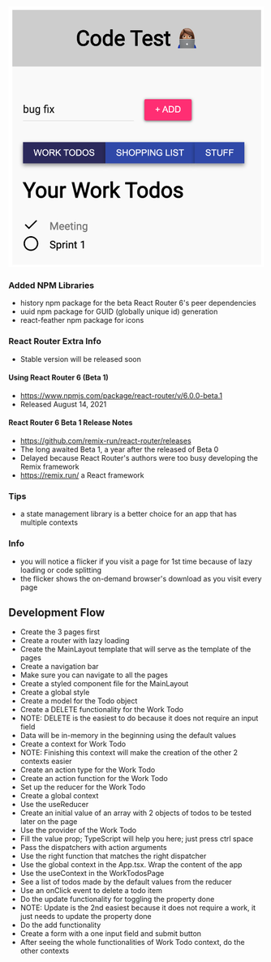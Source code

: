 ![code test](./screenshot.png)

### Added NPM Libraries
- history npm package for the beta React Router 6's peer dependencies
- uuid npm package for GUID (globally unique id) generation
- react-feather npm package for icons

### React Router Extra Info
- Stable version will be released soon

#### Using React Router 6 (Beta 1)
- https://www.npmjs.com/package/react-router/v/6.0.0-beta.1
- Released August 14, 2021

#### React Router 6 Beta 1 Release Notes
- https://github.com/remix-run/react-router/releases
- The long awaited Beta 1, a year after the released of Beta 0
- Delayed because React Router's authors were too busy developing the Remix framework
- https://remix.run/ a React framework

### Tips
- a state management library is a better choice for an app that has multiple contexts

### Info
- you will notice a flicker if you visit a page for 1st time because of lazy loading or code splitting
- the flicker shows the on-demand browser's download as you visit every page

## Development Flow
- Create the 3 pages first
- Create a router with lazy loading
- Create the MainLayout template that will serve as the template of the pages
- Create a navigation bar
- Make sure you can navigate to all the pages
- Create a styled component file for the MainLayout
- Create a global style
- Create a model for the Todo object
- Create a DELETE functionality for the Work Todo
- NOTE: DELETE is the easiest to do because it does not require an input field
- Data will be in-memory in the beginning using the default values
- Create a context for Work Todo
- NOTE: Finishing this context will make the creation of the other 2 contexts easier
- Create an action type for the Work Todo
- Create an action function for the Work Todo
- Set up the reducer for the Work Todo
- Create a global context
- Use the useReducer
- Create an initial value of an array with 2 objects of todos to be tested later on the page
- Use the provider of the Work Todo
- Fill the value prop; TypeScript will help you here; just press ctrl space
- Pass the dispatchers with action arguments
- Use the right function that matches the right dispatcher
- Use the global context in the App.tsx. Wrap the content of the app
- Use the useContext in the WorkTodosPage
- See a list of todos made by the default values from the reducer
- Use an onClick event to delete a todo item
- Do the update functionality for toggling the property done
- NOTE: Update is the 2nd easiest because it does not require a work, it just needs to update the property done
- Do the add functionality
- Create a form with a one input field and submit button
- After seeing the whole functionalities of Work Todo context, do the other contexts

